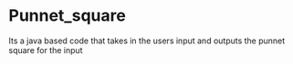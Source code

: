 # Punnet_square
Its a java based code that takes in the users input and outputs the punnet square for the input
